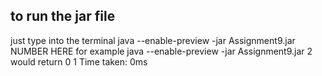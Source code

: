 ## to run the jar file
just type into the terminal
java --enable-preview -jar Assignment9.jar NUMBER HERE
for example 
java --enable-preview -jar Assignment9.jar 2
would return 
0
1
Time taken: 0ms